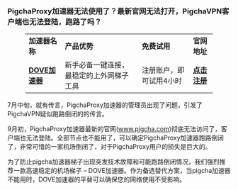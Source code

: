 ### PigchaProxy加速器无法使用了？最新官网无法打开，PigchaVPN客户端也无法登陆，跑路了吗？

<!-- wp:table -->
<figure class="wp-block-table"><table class="has-fixed-layout"><tbody><tr><td><strong>加速器名称</strong></td><td><strong>产品优势</strong></td><td><strong>免费试用</strong></td><td><strong>官网地址</strong></td></tr><tr><td><strong><a href="https://tgjkdjfk.top/a.php?amawx2CyMVa2" target="_blank" rel="noreferrer noopener">DOVE加速器</a></strong></td><td>新手必备一键连接，最稳定的上外网梯子工具</td><td>注册账户，即可试用4小时</td><td><strong><a href="https://tgjkdjfk.top/a.php?amawx2CyMVa2" target="_blank" rel="noreferrer noopener">点击注册</a></strong></td></tr></tbody></table></figure>
<!-- /wp:table -->


7月中旬，就有传言，PigchaProxy加速器的管理员出现了问题，引发了PigchaVPN疑似跑路倒闭的的传言。

9月初，PigchaProxy加速器最新的官网(www.pigcha.com)彻底无法访问了，客户端也无法登陆。全部节点也不能用了，可以确定PigchaProxy加速器跑路倒闭了，非常可惜的一家机场倒闭了，对于PigchaProxy用户的损失是巨大的。

为了防止pigcha加速器梯子出现突发技术故障和可能跑路倒闭情况，我们强烈推荐一款高速稳定的机场梯子 – DOVE加速器。作为备选替代方案，当pigcha加速器不能用时，DOVE加速器的平替可以确保您的网络使用不受影响。

